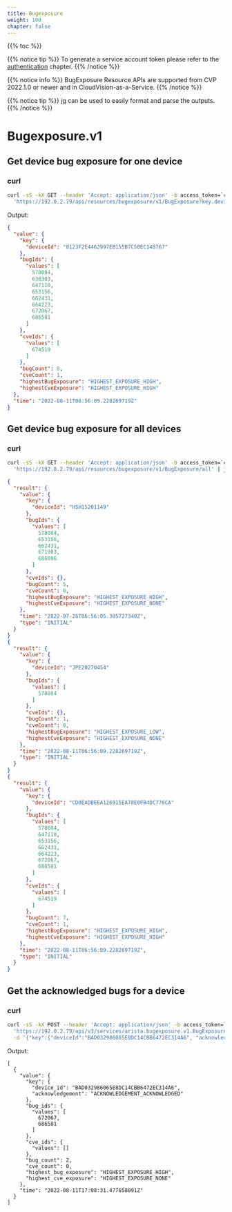 ```yaml
---
title: Bugexposure
weight: 100
chapter: false
---
```


{{% toc %}}

{{% notice tip %}}
To generate a service account token please refer to the [authentication](../../../connecting/#token-based-authentication) chapter.
{{% /notice %}}

{{% notice info %}}
BugExposure Resource APIs are supported from CVP 2022.1.0 or newer and in CloudVision-as-a-Service.
{{% /notice %}}

{{% notice tip %}}
[jq](https://stedolan.github.io/jq/) can be used to easily format and parse the outputs.
{{% /notice %}}

Bugexposure.v1
================================

Get device bug exposure for one device
--------------------------------------------

### curl

```bash
curl -sS -kX GET --header 'Accept: application/json' -b access_token=`cat token.tok` \
  'https://192.0.2.79/api/resources/bugexposure/v1/BugExposure?key.deviceId=0123F2E4462997EB155B7C50EC148767' | jq
```

Output:

```json
{
  "value": {
    "key": {
      "deviceId": "0123F2E4462997EB155B7C50EC148767"
    },
    "bugIds": {
      "values": [
        578084,
        638303,
        647110,
        653156,
        662431,
        664223,
        672067,
        686581
      ]
    },
    "cveIds": {
      "values": [
        674519
      ]
    },
    "bugCount": 8,
    "cveCount": 1,
    "highestBugExposure": "HIGHEST_EXPOSURE_HIGH",
    "highestCveExposure": "HIGHEST_EXPOSURE_HIGH"
  },
  "time": "2022-08-11T06:56:09.228269719Z"
}
```

Get device bug exposure for all devices
--------------------------------------------

### curl

```bash
curl -sS -kX GET --header 'Accept: application/json' -b access_token=`cat token.tok` \
  'https://192.0.2.79/api/resources/bugexposure/v1/BugExposure/all' | jq
```

```json
{
  "result": {
    "value": {
      "key": {
        "deviceId": "HSH15201149"
      },
      "bugIds": {
        "values": [
          578084,
          653156,
          662431,
          671983,
          686096
        ]
      },
      "cveIds": {},
      "bugCount": 5,
      "cveCount": 0,
      "highestBugExposure": "HIGHEST_EXPOSURE_HIGH",
      "highestCveExposure": "HIGHEST_EXPOSURE_NONE"
    },
    "time": "2022-07-26T06:56:05.385727340Z",
    "type": "INITIAL"
  }
}
{
  "result": {
    "value": {
      "key": {
        "deviceId": "JPE20270454"
      },
      "bugIds": {
        "values": [
          578084
        ]
      },
      "cveIds": {},
      "bugCount": 1,
      "cveCount": 0,
      "highestBugExposure": "HIGHEST_EXPOSURE_LOW",
      "highestCveExposure": "HIGHEST_EXPOSURE_NONE"
    },
    "time": "2022-08-11T06:56:09.228269719Z",
    "type": "INITIAL"
  }
}
{
  "result": {
    "value": {
      "key": {
        "deviceId": "CD0EADBEEA126915EA78E0FB4DC776CA"
      },
      "bugIds": {
        "values": [
          578084,
          647110,
          653156,
          662431,
          664223,
          672067,
          686581
        ]
      },
      "cveIds": {
        "values": [
          674519
        ]
      },
      "bugCount": 7,
      "cveCount": 1,
      "highestBugExposure": "HIGHEST_EXPOSURE_HIGH",
      "highestCveExposure": "HIGHEST_EXPOSURE_HIGH"
    },
    "time": "2022-08-11T06:56:09.228269719Z",
    "type": "INITIAL"
  }
}
```

Get the acknowledged bugs for a device
--------------------------------------------

### curl

```bash
curl -sS -kX POST --header 'Accept: application/json' -b access_token=`cat token.tok` \
  'https://192.0.2.79/api/v3/services/arista.bugexposure.v1.BugExposureService/GetOne' \
  -d '{"key":{"deviceId":"BAD032986065E8DC14CBB6472EC314A6", "acknowledgement": "ACKNOWLEDGEMENT_ACKNOWLEDGED"}}'
```

Output:


```
[
  {
    "value": {
      "key": {
        "device_id": "BAD032986065E8DC14CBB6472EC314A6",
        "acknowledgement": "ACKNOWLEDGEMENT_ACKNOWLEDGED"
      },
      "bug_ids": {
        "values": [
          672067,
          686581
        ]
      },
      "cve_ids": {
        "values": []
      },
      "bug_count": 2,
      "cve_count": 0,
      "highest_bug_exposure": "HIGHEST_EXPOSURE_HIGH",
      "highest_cve_exposure": "HIGHEST_EXPOSURE_NONE"
    },
    "time": "2022-08-11T17:08:31.477858091Z"
  }
]
```
